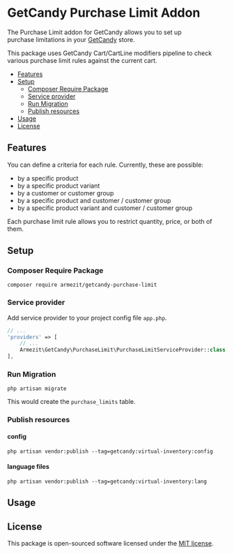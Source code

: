 # GetCandy Purchase Limit Addon

The Purchase Limit addon for GetCandy allows you to set up  
purchase limitations in your 
[GetCandy](https://github.com/getcandy/getcandy) store.

This package uses GetCandy Cart/CartLine modifiers pipeline to check
various purchase limit rules against the current cart.

- [Features](#features)
- [Setup](#setup)
    + [Composer Require Package](#composer-require-package)
    + [Service provider](#service-provider)
    + [Run Migration](#run-migration)
    + [Publish resources](#publish-resources)
- [Usage](#usage)
- [License](#license)

## Features

You can define a criteria for each rule. 
Currently, these are possible:

* by a specific product
* by a specific product variant
* by a customer or customer group
* by a specific product and customer / customer group
* by a specific product variant and customer / customer group

Each purchase limit rule allows you to restrict quantity, price, or 
both of them.

## Setup

### Composer Require Package

```shell
composer require armezit/getcandy-purchase-limit
```

### Service provider

Add service provider to your project config file `app.php`.

```php
// ...
'providers' => [
    // ...
    Armezit\GetCandy\PurchaseLimit\PurchaseLimitServiceProvider::class,
],
```

### Run Migration

```shell
php artisan migrate
```

This would create the `purchase_limits` table.

### Publish resources

#### config

```shell
php artisan vendor:publish --tag=getcandy:virtual-inventory:config
```

#### language files

```shell
php artisan vendor:publish --tag=getcandy:virtual-inventory:lang
```

## Usage


## License

This package is open-sourced software licensed under the 
[MIT license](LICENSE.md).
